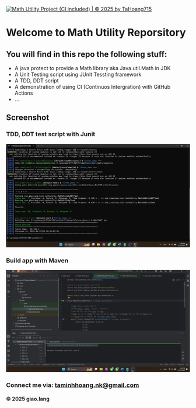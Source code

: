 [![Math Utility Project (CI included) | © 2025 by TaHoang715](https://github.com/TaHoang715/mathutil/actions/workflows/ci-script.yml/badge.svg)](https://github.com/TaHoang715/mathutil/actions/workflows/ci-script.yml)
# Welcome to Math Utility Reporsitory

## You will find in this repo the following stuff:
* A java protect to provide a Math library aka Java.util.Math in JDK
* A Unit Testing script using JUnit Tessting framework
* A TDD, DDT script
* A demonstration of using CI (Continuos Intergration) with GitHub Actions
* ...

## Screenshot
### TDD, DDT test script with Junit 
![TDD DDT test script](https://github.com/TaHoang715/mathutil/blob/main/screenshots/Maven%20Builder.png)

### Build app with Maven
![TDD DDT test script](https://github.com/TaHoang715/mathutil/blob/main/screenshots/TDD_DDT%20with%20Junit.png)


### Connect me via: taminhhoang.nk@gmail.com

#### &#169; 2025 giao.lang 